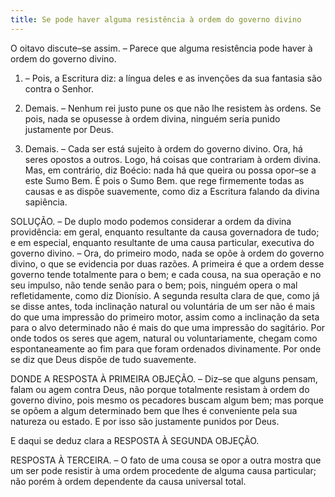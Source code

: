 ```yaml
---
title: Se pode haver alguma resistência à ordem do governo divino
---
```


O oitavo discute–se assim. – Parece que alguma resistência pode haver à ordem do governo divino.  

1. – Pois, a Escritura diz: a língua deles e as invenções da sua fantasia são contra o Senhor.  

2. Demais. – Nenhum rei justo pune os que não lhe resistem às ordens. Se pois, nada se opusesse à ordem divina, ninguém seria punido justamente por Deus.  

3. Demais. – Cada ser está sujeito à ordem do governo divino. Ora, há seres opostos a outros. Logo, há coisas que contrariam à ordem divina.  Mas, em contrário, diz Boécio: nada há que queira ou possa opor–se a este Sumo Bem. É pois o Sumo Bem. que rege firmemente todas as causas e as dispõe suavemente, como diz a Escritura falando da divina sapiência.  

SOLUÇÃO. – De duplo modo podemos considerar a ordem da divina providência: em geral, enquanto resultante da causa governadora de tudo; e em especial, enquanto resultante de uma causa particular, executiva do governo divino. – Ora, do primeiro modo, nada se opõe à ordem do governo divino, o que se evidencia por duas razões. A primeira é que a ordem desse governo tende totalmente para o bem; e cada cousa, na sua operação e no seu impulso, não tende senão para o bem; pois, ninguém opera o mal refletidamente, como diz Dionísio. A segunda resulta clara de que, como já se disse antes, toda inclinação natural ou voluntária de um ser não é mais do que uma impressão do primeiro motor, assim como a inclinação da seta para o alvo determinado não é mais do que uma impressão do sagitário. Por onde todos os seres que agem, natural ou voluntariamente, chegam como espontaneamente ao fim para que foram ordenados divinamente. Por onde se diz que Deus dispõe de tudo suavemente.  

DONDE A RESPOSTA À PRIMEIRA OBJEÇÃO. – Diz–se que alguns pensam, falam ou agem contra Deus, não porque totalmente resistam à ordem do governo divino, pois mesmo os pecadores buscam algum bem; mas porque se opõem a algum determinado bem que lhes é conveniente pela sua natureza ou estado. E por isso são justamente punidos por Deus.  

E daqui se deduz clara a RESPOSTA À SEGUNDA OBJEÇÃO.  

RESPOSTA À TERCEIRA. – O fato de uma cousa se opor a outra mostra que um ser pode resistir à uma ordem procedente de alguma causa particular; não porém à ordem dependente da causa universal total.